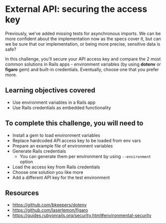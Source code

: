 # External API: securing the access key

Previously, we’ve added missing tests for asynchronous imports. We can be more confident about the implementation now as the specs cover it, but can we be sure that our implementation, or being more precise, sensitive data is safe?

In this challenge, you’ll secure your API access key and compare the 2 most common solutions in Rails apps - environment variables (by using **dotenv** or **figaro** gem) and built-in credentials. Eventually, choose one that you prefer more.

## Learning objectives covered

* Use environment variables in a Rails app
* Use Rails credentials as embedded functionality

## To complete this challenge, you will need to

* Install a gem to load environment variables
* Replace hardcoded API access key to be loaded from env vars
* Prepare an example file of environment variables
* Generate Rails credentials
  * You can generate them per environment by using `--environment` option
* Load the access key from Rails credentials
* Choose one solution you like more
* Add a different API key for the test environment

## Resources
* https://github.com/bkeepers/dotenv
* https://github.com/laserlemon/figaro
* https://guides.rubyonrails.org/security.html#environmental-security
